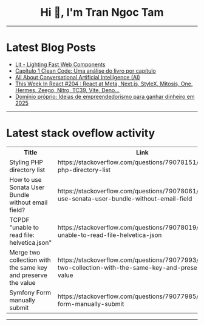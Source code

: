 <h1 align="center">Hi 👋, I'm Tran Ngoc Tam</h1>

---

# Latest Blog Posts 
<!-- BLOG-POST-LIST:START -->
- [Lit - Lighting Fast Web Components](https://dev.to/jbutz/lit-lighting-fast-web-components-345l)
- [Capítulo 1 Clean Code: Uma análise do livro por capítulo](https://dev.to/print_ana/clean-code-uma-analise-do-livro-por-capitulo-14ce)
- [All About Conversational Artificial Intelligence &lpar;AI&rpar;](https://dev.to/techdogs_inc/all-about-conversational-artificial-intelligence-ai-khd)
- [This Week In React #204 : React at Meta, Next.js, StyleX, Mitosis, One, Hermes, Zeego, Nitro, TC39, Vite, Deno...](https://dev.to/sebastienlorber/this-week-in-react-204-react-at-meta-nextjs-stylex-mitosis-one-hermes-zeego-nitro-tc39-vite-deno-1moc)
- [Domínio próprio: Ideias de empreendedorismo para ganhar dinheiro em 2025](https://dev.to/gustavo_gallas_4e45019b5c/dominio-proprio-ideias-de-empreendedorismo-para-ganhar-dinheiro-em-2025-2jkj)
<!-- BLOG-POST-LIST:END -->

---

# Latest stack oveflow activity
<table>
  <tr><th>Title</th><th>Link</th></tr>
  <!-- STACKOVERFLOW:START --><tr><td>Styling PHP directory list</td><td>https://stackoverflow.com/questions/79078151/styling-php-directory-list</td></tr><tr><td>How to use Sonata User Bundle without email field?</td><td>https://stackoverflow.com/questions/79078061/how-to-use-sonata-user-bundle-without-email-field</td></tr><tr><td>TCPDF &quot;unable to read file: helvetica.json&quot;</td><td>https://stackoverflow.com/questions/79078019/tcpdf-unable-to-read-file-helvetica-json</td></tr><tr><td>Merge two collection with the same key and preserve the value</td><td>https://stackoverflow.com/questions/79077993/merge-two-collection-with-the-same-key-and-preserve-the-value</td></tr><tr><td>Symfony Form manually submit</td><td>https://stackoverflow.com/questions/79077985/symfony-form-manually-submit</td></tr><!-- STACKOVERFLOW:END -->
</table>

---


